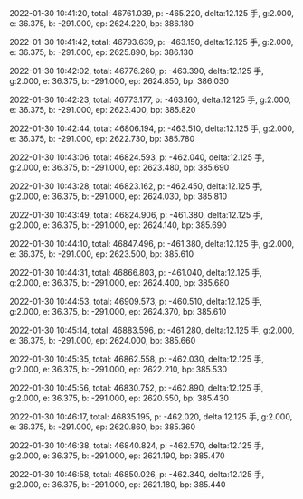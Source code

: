 2022-01-30 10:41:20, total: 46761.039, p: -465.220, delta:12.125 手, g:2.000, e: 36.375, b: -291.000, ep: 2624.220, bp: 386.180

2022-01-30 10:41:42, total: 46793.639, p: -463.150, delta:12.125 手, g:2.000, e: 36.375, b: -291.000, ep: 2625.890, bp: 386.130

2022-01-30 10:42:02, total: 46776.260, p: -463.390, delta:12.125 手, g:2.000, e: 36.375, b: -291.000, ep: 2624.850, bp: 386.030

2022-01-30 10:42:23, total: 46773.177, p: -463.160, delta:12.125 手, g:2.000, e: 36.375, b: -291.000, ep: 2623.400, bp: 385.820

2022-01-30 10:42:44, total: 46806.194, p: -463.510, delta:12.125 手, g:2.000, e: 36.375, b: -291.000, ep: 2622.730, bp: 385.780

2022-01-30 10:43:06, total: 46824.593, p: -462.040, delta:12.125 手, g:2.000, e: 36.375, b: -291.000, ep: 2623.480, bp: 385.690

2022-01-30 10:43:28, total: 46823.162, p: -462.450, delta:12.125 手, g:2.000, e: 36.375, b: -291.000, ep: 2624.030, bp: 385.810

2022-01-30 10:43:49, total: 46824.906, p: -461.380, delta:12.125 手, g:2.000, e: 36.375, b: -291.000, ep: 2624.140, bp: 385.690

2022-01-30 10:44:10, total: 46847.496, p: -461.380, delta:12.125 手, g:2.000, e: 36.375, b: -291.000, ep: 2623.500, bp: 385.610

2022-01-30 10:44:31, total: 46866.803, p: -461.040, delta:12.125 手, g:2.000, e: 36.375, b: -291.000, ep: 2624.400, bp: 385.680

2022-01-30 10:44:53, total: 46909.573, p: -460.510, delta:12.125 手, g:2.000, e: 36.375, b: -291.000, ep: 2624.370, bp: 385.610

2022-01-30 10:45:14, total: 46883.596, p: -461.280, delta:12.125 手, g:2.000, e: 36.375, b: -291.000, ep: 2624.000, bp: 385.660

2022-01-30 10:45:35, total: 46862.558, p: -462.030, delta:12.125 手, g:2.000, e: 36.375, b: -291.000, ep: 2622.210, bp: 385.530

2022-01-30 10:45:56, total: 46830.752, p: -462.890, delta:12.125 手, g:2.000, e: 36.375, b: -291.000, ep: 2620.550, bp: 385.430

2022-01-30 10:46:17, total: 46835.195, p: -462.020, delta:12.125 手, g:2.000, e: 36.375, b: -291.000, ep: 2620.860, bp: 385.360

2022-01-30 10:46:38, total: 46840.824, p: -462.570, delta:12.125 手, g:2.000, e: 36.375, b: -291.000, ep: 2621.190, bp: 385.470

2022-01-30 10:46:58, total: 46850.026, p: -462.340, delta:12.125 手, g:2.000, e: 36.375, b: -291.000, ep: 2621.180, bp: 385.440